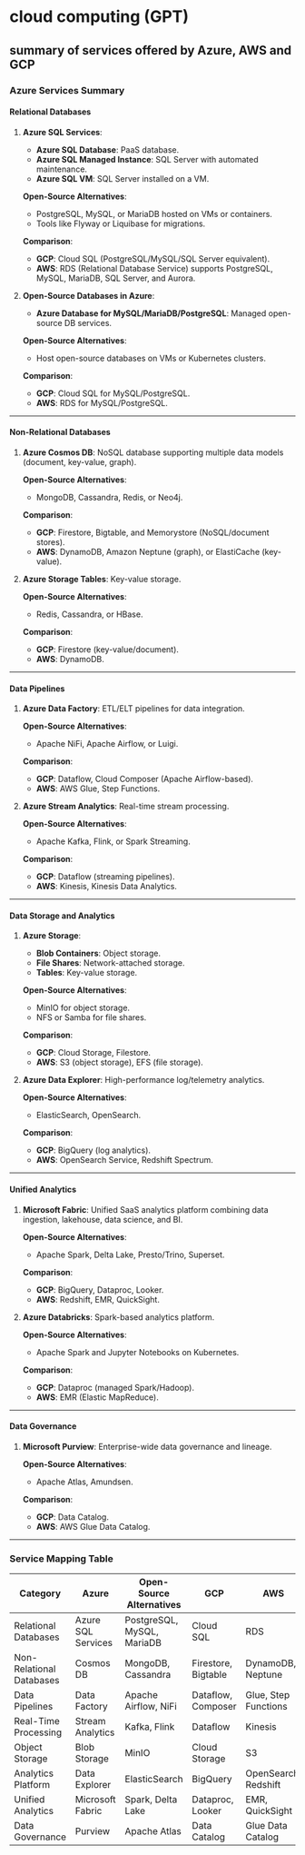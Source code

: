 # cloud computing (GPT)

## summary of services offered by Azure, AWS and GCP

### **Azure Services Summary**

#### **Relational Databases**

1. **Azure SQL Services**:
   - **Azure SQL Database**: PaaS database.
   - **Azure SQL Managed Instance**: SQL Server with automated maintenance.
   - **Azure SQL VM**: SQL Server installed on a VM.

   **Open-Source Alternatives**: 
   - PostgreSQL, MySQL, or MariaDB hosted on VMs or containers.
   - Tools like Flyway or Liquibase for migrations.

   **Comparison**:
   - **GCP**: Cloud SQL (PostgreSQL/MySQL/SQL Server equivalent).
   - **AWS**: RDS (Relational Database Service) supports PostgreSQL, MySQL, MariaDB, SQL Server, and Aurora.

2. **Open-Source Databases in Azure**:
   - **Azure Database for MySQL/MariaDB/PostgreSQL**: Managed open-source DB services.

   **Open-Source Alternatives**:
   - Host open-source databases on VMs or Kubernetes clusters.

   **Comparison**:
   - **GCP**: Cloud SQL for MySQL/PostgreSQL.
   - **AWS**: RDS for MySQL/PostgreSQL.

---

#### **Non-Relational Databases**

1. **Azure Cosmos DB**: NoSQL database supporting multiple data models (document, key-value, graph).

   **Open-Source Alternatives**:
   - MongoDB, Cassandra, Redis, or Neo4j.

   **Comparison**:
   - **GCP**: Firestore, Bigtable, and Memorystore (NoSQL/document stores).
   - **AWS**: DynamoDB, Amazon Neptune (graph), or ElastiCache (key-value).

2. **Azure Storage Tables**: Key-value storage.

   **Open-Source Alternatives**:
   - Redis, Cassandra, or HBase.

   **Comparison**:
   - **GCP**: Firestore (key-value/document).
   - **AWS**: DynamoDB.

---

#### **Data Pipelines**

1. **Azure Data Factory**: ETL/ELT pipelines for data integration.

   **Open-Source Alternatives**:
   - Apache NiFi, Apache Airflow, or Luigi.

   **Comparison**:
   - **GCP**: Dataflow, Cloud Composer (Apache Airflow-based).
   - **AWS**: AWS Glue, Step Functions.

2. **Azure Stream Analytics**: Real-time stream processing.

   **Open-Source Alternatives**:
   - Apache Kafka, Flink, or Spark Streaming.

   **Comparison**:
   - **GCP**: Dataflow (streaming pipelines).
   - **AWS**: Kinesis, Kinesis Data Analytics.

---

#### **Data Storage and Analytics**

1. **Azure Storage**:
   - **Blob Containers**: Object storage.
   - **File Shares**: Network-attached storage.
   - **Tables**: Key-value storage.

   **Open-Source Alternatives**:
   - MinIO for object storage.
   - NFS or Samba for file shares.

   **Comparison**:
   - **GCP**: Cloud Storage, Filestore.
   - **AWS**: S3 (object storage), EFS (file storage).

2. **Azure Data Explorer**: High-performance log/telemetry analytics.

   **Open-Source Alternatives**:
   - ElasticSearch, OpenSearch.

   **Comparison**:
   - **GCP**: BigQuery (log analytics).
   - **AWS**: OpenSearch Service, Redshift Spectrum.

---

#### **Unified Analytics**

1. **Microsoft Fabric**: Unified SaaS analytics platform combining data ingestion, lakehouse, data science, and BI.

   **Open-Source Alternatives**:
   - Apache Spark, Delta Lake, Presto/Trino, Superset.

   **Comparison**:
   - **GCP**: BigQuery, Dataproc, Looker.
   - **AWS**: Redshift, EMR, QuickSight.

2. **Azure Databricks**: Spark-based analytics platform.

   **Open-Source Alternatives**:
   - Apache Spark and Jupyter Notebooks on Kubernetes.

   **Comparison**:
   - **GCP**: Dataproc (managed Spark/Hadoop).
   - **AWS**: EMR (Elastic MapReduce).

---

#### **Data Governance**

1. **Microsoft Purview**: Enterprise-wide data governance and lineage.

   **Open-Source Alternatives**:
   - Apache Atlas, Amundsen.

   **Comparison**:
   - **GCP**: Data Catalog.
   - **AWS**: AWS Glue Data Catalog.

---

### **Service Mapping Table**

| **Category**                | **Azure**              | **Open-Source Alternatives** | **GCP**                     | **AWS**                    |
|-----------------------------|------------------------|------------------------------|-----------------------------|----------------------------|
| Relational Databases        | Azure SQL Services     | PostgreSQL, MySQL, MariaDB   | Cloud SQL                  | RDS                        |
| Non-Relational Databases    | Cosmos DB             | MongoDB, Cassandra           | Firestore, Bigtable         | DynamoDB, Neptune          |
| Data Pipelines              | Data Factory          | Apache Airflow, NiFi         | Dataflow, Composer          | Glue, Step Functions       |
| Real-Time Processing        | Stream Analytics      | Kafka, Flink                 | Dataflow                   | Kinesis                   |
| Object Storage              | Blob Storage          | MinIO                        | Cloud Storage               | S3                         |
| Analytics Platform          | Data Explorer         | ElasticSearch                | BigQuery                   | OpenSearch, Redshift       |
| Unified Analytics           | Microsoft Fabric      | Spark, Delta Lake            | Dataproc, Looker            | EMR, QuickSight            |
| Data Governance             | Purview               | Apache Atlas                 | Data Catalog                | Glue Data Catalog          |
